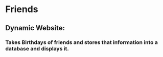 # Friends
## Dynamic Website:
### Takes Birthdays of friends and stores that information into a database and displays it.
